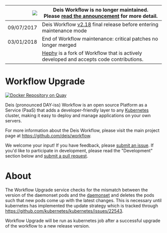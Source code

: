 
|![](https://upload.wikimedia.org/wikipedia/commons/thumb/1/17/Warning.svg/156px-Warning.svg.png) | Deis Workflow is no longer maintained.<br />Please [read the announcement](https://deis.com/blog/2017/deis-workflow-final-release/) for more detail. |
|---:|---|
| 09/07/2017 | Deis Workflow [v2.18][] final release before entering maintenance mode |
| 03/01/2018 | End of Workflow maintenance: critical patches no longer merged |
| | [Hephy](https://github.com/teamhephy/workflow) is a fork of Workflow that is actively developed and accepts code contributions. |

# Workflow Upgrade
[![Docker Repository on Quay](https://quay.io/repository/deisci/workflow-upgrade/status "Docker Repository on Quay")](https://quay.io/repository/deisci/workflow-upgrade)

Deis (pronounced DAY-iss) Workflow is an open source Platform as a Service (PaaS) that adds a developer-friendly layer to any [Kubernetes](http://kubernetes.io) cluster, making it easy to deploy and manage applications on your own servers.

For more information about the Deis Workflow, please visit the main project page at https://github.com/deis/workflow.

We welcome your input! If you have feedback, please [submit an issue][issues]. If you'd like to participate in development, please read the "Development" section below and [submit a pull request][prs].

# About
The Workflow Upgrade service checks for the mismatch between the version of the daemonset pods and the [daemonset][daemons] and deletes the pods such that new pods come up with the latest changes. This is necessary until kubernetes has implemented the update strategy which is tracked through https://github.com/kubernetes/kubernetes/issues/22543.

Workflow Upgrade will be run as kubernetes job after a successful upgrade of the workflow to a new release version.

[issues]: https://github.com/deis/workflow/issues
[prs]: https://github.com/deis/workflow/pulls
[daemons]: http://kubernetes.io/docs/admin/daemons/
[v2.18]: https://github.com/deis/workflow/releases/tag/v2.18.0
